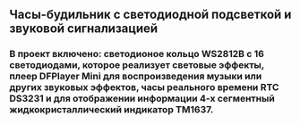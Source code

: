 ## Часы-будильник с светодиодной подсветкой и звуковой сигнализацией

### В проект включено: светодионое кольцо **WS2812B** с 16 светодиодами, которое реализует световые эффекты, плеер **DFPlayer Mini** для воспроизведения музыки или других звуковых эффектов, часы реального времени **RTC DS3231** и для отображении информации 4-х сегментный жидкокристаллический индикатор **TM1637**.
